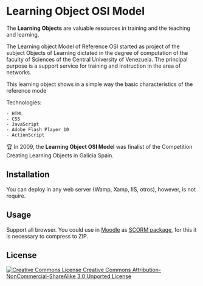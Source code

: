 # Learning Object OSI Model
The **Learning Objects** are valuable resources in training and the teaching and learning.

The Learning object Model of Reference OSI started as project of the subject Objects of Learning dictated in the degree of computation of the faculty of Sciences of the Central University of Venezuela. The principal purpose is a support service for training and instruction in the area of networks.

This learning object shows in a simple way the basic characteristics of the reference mode

Technologies:

```
- HTML
- CSS
- JavaScript
- Adobe Flash Player 10
- ActionScript
```

:trophy:
In 2009, the **Learning Object OSI Model** was finalist of the Competition Creating Learning Objects in Galicia Spain.

## Installation 
You can deploy in any web server (Wamp, Xamp, IIS, otros), however, is not require.

## Usage
Support all browser.
You could use in [Moodle](https://moodle.org/) as [SCORM package](https://docs.moodle.org/all/es/SCORM), for this it is necessary to compress to ZIP.

## License
[![Creative Commons License](https://i.creativecommons.org/l/by-nc-sa/3.0/88x31.png) Creative Commons Attribution-NonCommercial-ShareAlike 3.0 Unported License](http://creativecommons.org/licenses/by-nc-sa/3.0/)
